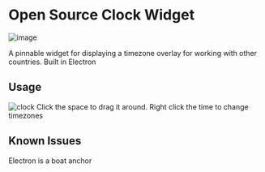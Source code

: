 # Open Source Clock Widget
![image](https://github.com/DavidWeaverAudio/WorldClockWidget/assets/78392269/435d4035-9825-4005-9e87-bbf048b1f620)

A pinnable widget for displaying a timezone overlay for working with other countries.
Built in Electron

## Usage
![clock](https://github.com/DavidWeaverAudio/PSTClockWidget/assets/78392269/5c577683-1dd1-488a-80c6-7e858475f237)
Click the space to drag it around.
Right click the time to change timezones

## Known Issues
Electron is a boat anchor
